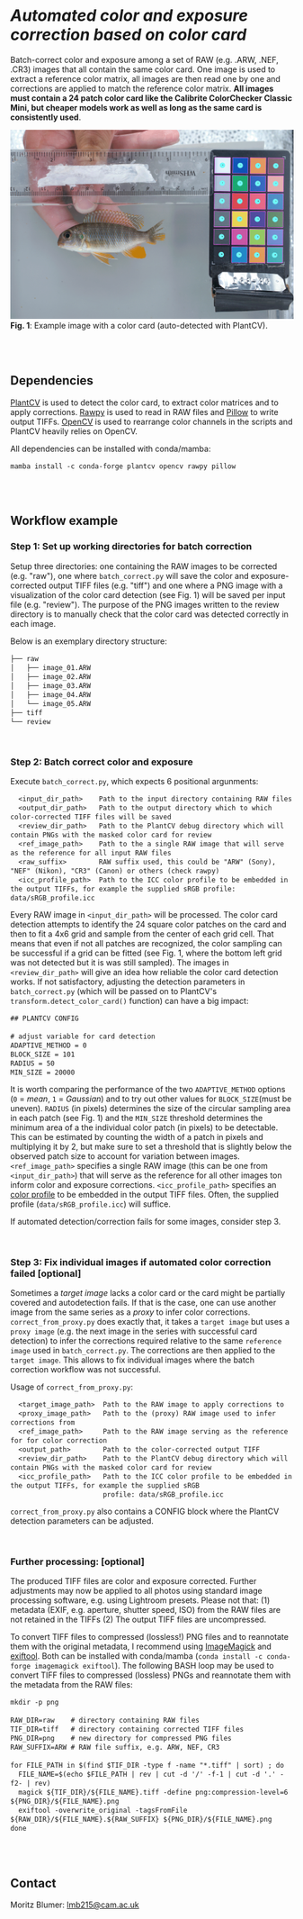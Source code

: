 # _Automated color and exposure correction based on color card_

Batch-correct color and exposure among a set of RAW (e.g. .ARW, .NEF, .CR3) images that all contain the same color card. One image is used to extract a reference color matrix,  all images are then read one by one and corrections are applied to match the reference color matrix. **All images must contain a 24 patch color card like the Calibrite ColorChecker Classic Mini, but cheaper models work as well as long as the same card is consistently used**.

![example_image](assets/example_image.png)
**Fig. 1**: Example image with a color card (auto-detected with PlantCV). 

<br />
<br />

## Dependencies
[PlantCV](https://github.com/danforthcenter/plantcv) is used to detect the color card, to extract color matrices and to apply corrections. [Rawpy](https://github.com/letmaik/rawpy) is used to read in RAW files and [Pillow](https://github.com/python-pillow/Pillow) to write output TIFFs. [OpenCV](https://github.com/opencv/opencv) is used to rearrange color channels in the scripts and PlantCV heavily relies on OpenCV.

All dependencies can be installed with conda/mamba:

```
mamba install -c conda-forge plantcv opencv rawpy pillow 
```
<br />
<br />

## Workflow example

###  Step 1:  Set up working directories for batch correction

Setup three directories: one containing the RAW images to be corrected (e.g. "raw"), one where ```batch_correct.py``` will save the color and exposure-corrected output TIFF files (e.g. "tiff") and one where a PNG image with a visualization of the color card detection (see Fig. 1) will be saved per input file (e.g. "review"). The purpose of the PNG images written to the review directory is to manually check that the color card was detected correctly in each image. 

Below is an exemplary directory structure:
```
├── raw
│   ├── image_01.ARW
│   ├── image_02.ARW
│   ├── image_03.ARW
│   ├── image_04.ARW
│   └── image_05.ARW
├── tiff
└── review
```
<br />

###  Step 2:  Batch correct color and exposure

Execute ```batch_correct.py```, which expects 6 positional argunments:

```
  <input_dir_path>    Path to the input directory containing RAW files
  <output_dir_path>   Path to the output directory which to which color-corrected TIFF files will be saved
  <review_dir_path>   Path to the PlantCV debug directory which will contain PNGs with the masked color card for review
  <ref_image_path>    Path to the a single RAW image that will serve as the reference for all input RAW files
  <raw_suffix>        RAW suffix used, this could be "ARW" (Sony), "NEF" (Nikon), "CR3" (Canon) or others (check rawpy)
  <icc_profile_path>  Path to the ICC color profile to be embedded in the output TIFFs, for example the supplied sRGB profile: data/sRGB_profile.icc
```

Every RAW image in ```<input_dir_path>``` will be processed. The color card detection attempts to identify the 24 square color patches on the card and then to fit a 4x6 grid and sample from the center of each grid cell. That means that even if not all patches are recognized, the color sampling can be successful if a grid can be fitted (see Fig. 1, where the bottom left grid was not detected but it is was still sampled). The images in ```<review_dir_path>``` will give an idea how reliable the color card detection works. If not satisfactory, adjusting the detection parameters in ```batch_correct.py``` (which will be passed on to PlantCV's ```transform.detect_color_card()``` function) can have a big impact:

```
## PLANTCV CONFIG

# adjust variable for card detection
ADAPTIVE_METHOD = 0
BLOCK_SIZE = 101
RADIUS = 50
MIN_SIZE = 20000
```

It is worth comparing the performance of the two ```ADAPTIVE_METHOD``` options (```0``` = *mean*, ```1``` = *Gaussian*) and to try out other values for ```BLOCK_SIZE```(must be uneven). ```RADIUS``` (in pixels) determines the size of the circular sampling area in each patch (see Fig. 1) and the ```MIN_SIZE``` threshold determines the minimum area of a the individual color patch (in pixels) to be detectable. This can be estimated by counting the width of a patch in pixels and multiplying it by 2, but make sure to set a threshold that is slightly below the observed patch size to account for variation between images. 
```<ref_image_path>``` specifies a single RAW image (this can be one from ```<input_dir_path>```) that will serve as the reference for all other images ton inform color and exposure corrections. ```<icc_profile_path>``` specifies an [color profile](https://en.wikipedia.org/wiki/ICC_profile) to be embedded in the output TIFF files. Often, the supplied profile (```data/sRGB_profile.icc```) will suffice.

If automated detection/correction fails for some images, consider step 3.


<br />

###  Step 3:  Fix individual images if automated color correction failed [optional]

Sometimes a *target image* lacks a color card or the card might be partially covered and autodetection fails. If that is the case, one can use another image from the same series as a *proxy* to infer color corrections. ```correct_from_proxy.py``` does exactly that, it takes a ```target image``` but uses a ```proxy image``` (e.g. the next image in the series with successful card detection) to infer the corrections required relative to the same ```reference image``` used in ```batch_correct.py```. The corrections are then applied to the ```target image```. This allows to fix individual images where the batch correction workflow was not successful.

Usage of ```correct_from_proxy.py```:

```
  <target_image_path>  Path to the RAW image to apply corrections to
  <proxy_image_path>   Path to the (proxy) RAW image used to infer corrections from
  <ref_image_path>     Path to the RAW image serving as the reference for for color correction
  <output_path>        Path to the color-corrected output TIFF
  <review_dir_path>    Path to the PlantCV debug directory which will contain PNGs with the masked color card for review
  <icc_profile_path>   Path to the ICC color profile to be embedded in the output TIFFs, for example the supplied sRGB
                       profile: data/sRGB_profile.icc
```

```correct_from_proxy.py``` also contains a CONFIG block where the PlantCV detection parameters can be adjusted.


<br />

###  Further processing: [optional] 

The produced TIFF files are color and exposure corrected. Further adjustments may now be applied to all photos using standard image processing software, e.g. using Lightroom presets. 
Please not that: 
(1) metadata (EXIF, e.g. aperture, shutter speed, ISO) from the RAW files are not retained in the TIFFs
(2) The output TIFF files are uncompressed.

To convert TIFF files to compressed (lossless!) PNG files and to reannotate them with the original metadata, I recommend using [ImageMagick](https://imagemagick.org/index.php) and [exiftool](https://exiftool.org). Both can be installed with conda/mamba (```conda install -c conda-forge imagemagick exiftool```). The following BASH loop may be used to convert TIFF files to compressed (lossless) PNGs and reannotate them with the metadata from the RAW files:

```
mkdir -p png

RAW_DIR=raw    # directory containing RAW files
TIF_DIR=tiff   # directory containing corrected TIFF files
PNG_DIR=png    # new directory for compressed PNG files
RAW_SUFFIX=ARW # RAW file suffix, e.g. ARW, NEF, CR3

for FILE_PATH in $(find $TIF_DIR -type f -name "*.tiff" | sort) ; do
  FILE_NAME=$(echo $FILE_PATH | rev | cut -d '/' -f-1 | cut -d '.' -f2- | rev)
  magick ${TIF_DIR}/${FILE_NAME}.tiff -define png:compression-level=6 ${PNG_DIR}/${FILE_NAME}.png
  exiftool -overwrite_original -tagsFromFile ${RAW_DIR}/${FILE_NAME}.${RAW_SUFFIX} ${PNG_DIR}/${FILE_NAME}.png
done
```
<br />
<br />

## Contact

Moritz Blumer: lmb215@cam.ac.uk


